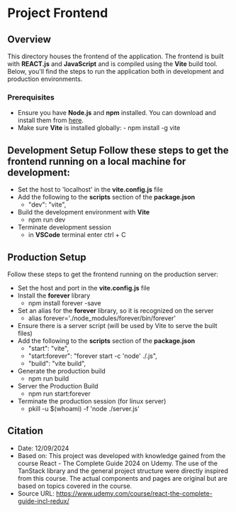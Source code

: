 ﻿# Project Frontend

## Overview
This directory houses the frontend of the application. The frontend is built with **REACT.js** and **JavaScript** and is compiled using the **Vite** build tool. Below, you'll find the steps to run the application both in development and production environments.

### Prerequisites
- Ensure you have **Node.js** and **npm** installed. You can download and install them from [here](https://nodejs.org/). 
- Make sure **Vite** is installed globally: - npm install -g vite

## Development Setup Follow these steps to get the frontend running on a local machine for development:
- Set the host to 'localhost' in the **vite.config.js** file
- Add the following to the **scripts** section of the **package.json**
    - "dev": "vite", 
- Build the development environment with **Vite** 
    - npm run dev 
- Terminate development session
    - in **VSCode** terminal enter ctrl + C
    
## Production Setup 
Follow these steps to get the frontend running on the production server:
- Set the host and port in the **vite.config.js** file
- Install the **forever** library 
    - npm install forever -save 
- Set an alias for the **forever** library, so it is recognized on the server
    - alias forever='./node_modules/forever/bin/forever'
- Ensure there is a server script (will be used by Vite to serve the built files)
- Add the following to the **scripts** section of the **package.json**
    - "start": "vite",
    - "start:forever": "forever start -c 'node' ./<name of server script file>.js", 
    - "build": "vite build", 
- Generate the production build
    - npm run build 
- Server the Production Build 
    - npm run start:forever
- Terminate the production session (for linux server)
    - pkill -u $(whoami) -f 'node ./server.js'

## Citation
- Date: 12/09/2024
- Based on: This project was developed with knowledge gained from the course React - The Complete Guide 2024 on Udemy. The use of the TanStack library and the general project structure were directly inspired from this course. The actual components and pages are original but are based on topics covered in the course.
- Source URL: https://www.udemy.com/course/react-the-complete-guide-incl-redux/
